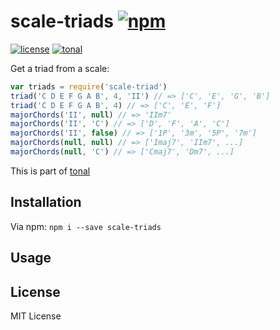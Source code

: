 # scale-triads [![npm](https://img.shields.io/npm/v/scale-triads.svg)](https://www.npmjs.com/package/scale-triads)

[![license](https://img.shields.io/npm/l/scale-triads.svg)](https://www.npmjs.com/package/scale-triads)
[![tonal](https://img.shields.io/badge/tonal-scale--triads-yellow.svg)](https://www.npmjs.com/package/tonal)

Get a triad from a scale:

```js
var triads = require('scale-triad')
triad('C D E F G A B', 4, 'II') // => ['C', 'E', 'G', 'B']
triad('C D E F G A B', 4) // => ['C', 'E', 'F']
majorChords('II', null) // => 'IIm7'
majorChords('II', 'C') // => ['D', 'F', 'A', 'C']
majorChords('II', false) // => ['1P', '3m', '5P', '7m']
majorChords(null, null) // => ['Imaj7', 'IIm7', ...]
majorChords(null, 'C') // => ['Cmaj7', 'Dm7', ...]
```

This is part of [tonal](https://www.npmjs.com/package/tonal)

## Installation

Via npm: `npm i --save scale-triads`

## Usage

## License

MIT License
